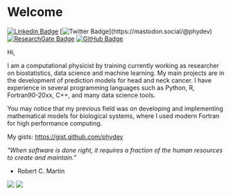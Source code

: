 # Welcome
[![Linkedin Badge](https://img.shields.io/badge/-Mauricio-blue?style=flat&logo=Linkedin&logoColor=white&link=https://www.linkedin.com/in/mm-soares/)](https://www.linkedin.com/in/mm-soares/)
[![Twitter Badge](https://img.shields.io/badge/-@phydev-1ca0f1?style=flat&labelColor=1ca0f1&logo=twitter&logoColor=white&link=https://twitter.com/phydev_)](https://mastodon.social/@phydev)
[![ResearchGate Badge](https://img.shields.io/badge/Research-Gate-9cf)](https://www.researchgate.net/profile/Mauricio-Moreira-Soares)
[![GitHub Badge](https://img.shields.io/github/followers/phydev?style=social)](https://github.com/phydev)


Hi,

I am a computational physicist by training currently working as researcher on biostatistics, data science and machine learning. My main projects are in the development of prediction models for head and neck cancer. I have experience in several programming languages such as Python, R, Fortran90-20xx, C++, and many data science tools.

You may notice that my previous field was on developing and implementing mathematical models for biological systems, where I used modern Fortran for high performance computing.   

My gists: https://gist.github.com/phydev

*"When software is done right, it requires a fraction of the human resources to create and maintain."*
- Robert C. Martin

<!-- ### Statistics -->
<!-- statistics are off because github-read-stats are facing a problem in one of their servers. -->
<!-- check later if it was solved. Latest update: 17.01.2023 -->
<img src = "https://github-readme-stats.vercel.app/api?username=phydev&show_icons=true&theme="> 
<img src="https://github-readme-stats.vercel.app/api/top-langs/?username=phydev&theme=&show_icons=true&hide_border=true&layout=compact&hide=jupyter" /> 


